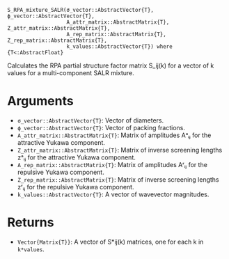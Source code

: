 ```
S_RPA_mixture_SALR(σ_vector::AbstractVector{T}, ϕ_vector::AbstractVector{T}, 
                   A_attr_matrix::AbstractMatrix{T}, Z_attr_matrix::AbstractMatrix{T},
                   A_rep_matrix::AbstractMatrix{T}, Z_rep_matrix::AbstractMatrix{T}, 
                   k_values::AbstractVector{T}) where {T<:AbstractFloat}
```

Calculates the RPA partial structure factor matrix S_ij(k) for a vector of k values for a multi-component SALR mixture.

# Arguments

  * `σ_vector::AbstractVector{T}`: Vector of diameters.
  * `ϕ_vector::AbstractVector{T}`: Vector of packing fractions.
  * `A_attr_matrix::AbstractMatrix{T}`: Matrix of amplitudes Aᵃᵢⱼ for the attractive Yukawa component.
  * `Z_attr_matrix::AbstractMatrix{T}`: Matrix of inverse screening lengths zᵃᵢⱼ for the attractive Yukawa component.
  * `A_rep_matrix::AbstractMatrix{T}`: Matrix of amplitudes Aʳᵢⱼ for the repulsive Yukawa component.
  * `Z_rep_matrix::AbstractMatrix{T}`: Matrix of inverse screening lengths zʳᵢⱼ for the repulsive Yukawa component.
  * `k_values::AbstractVector{T}`: A vector of wavevector magnitudes.

# Returns

  * `Vector{Matrix{T}}`: A vector of S*ij(k) matrices, one for each k in `k*values`.
